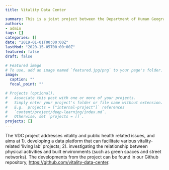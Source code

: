 ```yaml
---
title: Vitality Data Center

summary: This is a joint project between the Department of Human Geography and Spatial Planning of Utrecht Univeristy and the Department of Industrial Design of the Eindhoven University of Technology
authors:
- admin
tags: []
categories: []
date: "2019-01-01T00:00:00Z"
lastMod: "2020-15-05T00:00:00Z"
featured: false
draft: false

# Featured image
# To use, add an image named `featured.jpg/png` to your page's folder. 
image:
  caption: ""
  focal_point: ""

# Projects (optional).
#   Associate this post with one or more of your projects.
#   Simply enter your project's folder or file name without extension.
#   E.g. `projects = ["internal-project"]` references 
#   `content/project/deep-learning/index.md`.
#   Otherwise, set `projects = []`.
projects: []
---
```

The VDC project addresses vitality and public health related issues, and aims at 1). developing a data platform that can facilitate various vitality-related ‘living lab’ projects; 2). investigating the relationship between physical activities and built environments (such as green spaces and street networks). The developments from the project can be found in our Github repository, https://github.com/vitality-data-center.
